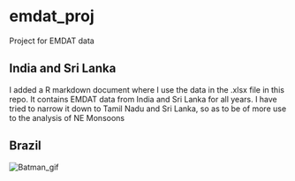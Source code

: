 # emdat_proj
Project for EMDAT data

## India and Sri Lanka
I added a R markdown document where I use the data in the .xlsx file in this repo.
It contains EMDAT data from India and Sri Lanka for all years.
I have tried to narrow it down to Tamil Nadu and Sri Lanka, so as to be of more use to the analysis of NE Monsoons

## Brazil


![Batman_gif](https://media.giphy.com/media/dJUtqIcqeyMvK/giphy.gif)